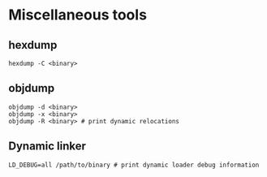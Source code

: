 # Miscellaneous tools
## hexdump
```
hexdump -C <binary>
```

## objdump
```
objdump -d <binary>
objdump -x <binary>
objdump -R <binary> # print dynamic relocations
```

## Dynamic linker
```
LD_DEBUG=all /path/to/binary # print dynamic loader debug information
```

